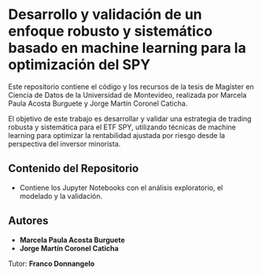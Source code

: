 # Desarrollo y validación de un enfoque robusto y sistemático basado en machine learning para la optimización del SPY

Este repositorio contiene el código y los recursos de la tesis de Magíster en Ciencia de Datos de la Universidad de Montevideo, realizada por Marcela Paula Acosta Burguete y Jorge Martín Coronel Caticha.

El objetivo de este trabajo es desarrollar y validar una estrategia de trading robusta y sistemática para el ETF SPY, utilizando técnicas de machine learning para optimizar la rentabilidad ajustada por riesgo desde la perspectiva del inversor minorista.

## Contenido del Repositorio

- Contiene los Jupyter Notebooks con el análisis exploratorio, el modelado y la validación.

## Autores

- **Marcela Paula Acosta Burguete**
- **Jorge Martín Coronel Caticha**

Tutor: **Franco Donnangelo**
